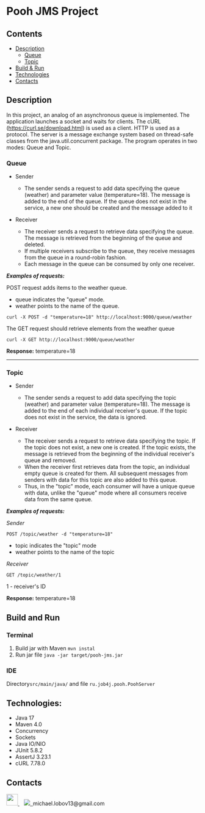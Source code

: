 # Pooh JMS Project

## Contents

- [Description](#description)
    - [Queue](#queue)
    - [Topic](#topic)
- [Build & Run](#build-and-run)
- [Technologies](#technologies-)
- [Contacts](#contacts)

## Description

In this project, an analog of an asynchronous queue is implemented.
The application launches a socket and waits for clients. The cURL
(https://curl.se/download.html) is used as a client. HTTP is used as a protocol.
The server is a message exchange system based on thread-safe classes from
the java.util.concurrent package. The program operates in two modes: Queue and Topic.

### Queue

- Sender
    - The sender sends a request to add data specifying the queue (weather)
      and parameter value (temperature=18). The message is added to the end of the
      queue. If the queue does not exist in the service, a new one should be created and
      the message added to it

- Receiver
    - The receiver sends a request to retrieve data specifying the queue.
      The message is retrieved from the beginning of the queue and deleted.
    - If multiple receivers subscribe to the queue, they receive messages
      from the queue in a round-robin fashion.
    - Each message in the queue can be consumed by only one receiver.

***Examples of requests:***

POST request adds items to the weather queue.

- queue indicates the "queue" mode.
- weather points to the name of the queue.

``curl -X POST -d "temperature=18" http://localhost:9000/queue/weather``

The GET request should retrieve elements from the weather queue

``curl -X GET http://localhost:9000/queue/weather``

**Response:** temperature=18

---

### Topic

- Sender
    - The sender sends a request to add data specifying the topic
      (weather) and parameter value (temperature=18). The message is added to
      the end of each individual receiver's queue.
      If the topic does not exist in the service, the data is ignored.

- Receiver
    - The receiver sends a request to retrieve data specifying the topic.
      If the topic does not exist, a new one is created. If the topic exists, the message is retrieved
      from the beginning of the individual receiver's queue and removed.
    - When the receiver first retrieves data from the topic, an individual empty queue is created for
      them. All subsequent messages from senders with data for this topic are also added to this queue.
    - Thus, in the "topic" mode, each consumer will have a unique queue with data, unlike the "queue"
      mode where all consumers receive data from the same queue.

***Examples of requests:***

*Sender*

``POST /topic/weather -d "temperature=18"``

- topic indicates the "topic" mode
- weather points to the name of the topic

*Receiver*

``GET /topic/weather/1``

1 - receiver's ID

**Response:** temperature=18

## Build and Run

### Terminal

1. Build jar with Maven ``mvn instal``
2. Run jar file ``java -jar target/pooh-jms.jar``

### IDE

Directory``src/main/java/`` and file ``ru.job4j.pooh.PoohServer``

## Technologies:

- Java 17
- Maven 4.0
- Concurrency
- Sockets
- Java IO/NIO
- JUnit 5.8.2
- AssertJ 3.23.1
- cURL 7.78.0

## Contacts

<a href="https://t.me/draw_my_soul">
<img src="https://cdn-icons-png.flaticon.com/512/5968/5968804.png" width="30px">
</a>&nbsp;&nbsp;
<a href="mailto:michael.lobov13@gmail.com">
<img src="https://ssl.gstatic.com/ui/v1/icons/mail/rfr/logo_gmail_lockup_default_1x_r5.png">&nbsp;
</a>michael.lobov13@gmail.com
